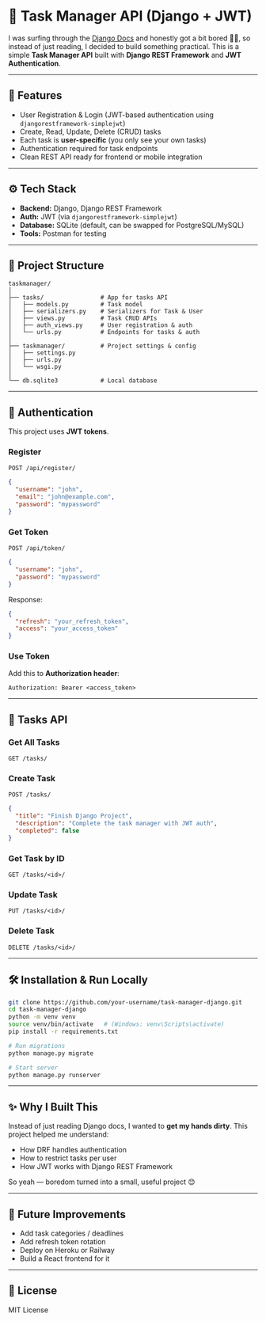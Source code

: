 # 📝 Task Manager API (Django + JWT)

I was surfing through the [Django Docs](https://docs.djangoproject.com/) and honestly got a bit bored 🧷‍♂️, so instead of just reading, I decided to build something practical.
This is a simple **Task Manager API** built with **Django REST Framework** and **JWT Authentication**.

---

## 🚀 Features

* User Registration & Login (JWT-based authentication using `djangorestframework-simplejwt`)
* Create, Read, Update, Delete (CRUD) tasks
* Each task is **user-specific** (you only see your own tasks)
* Authentication required for task endpoints
* Clean REST API ready for frontend or mobile integration

---

## ⚙️ Tech Stack

* **Backend:** Django, Django REST Framework
* **Auth:** JWT (via `djangorestframework-simplejwt`)
* **Database:** SQLite (default, can be swapped for PostgreSQL/MySQL)
* **Tools:** Postman for testing

---

## 📂 Project Structure

```
taskmanager/
│
├── tasks/                # App for tasks API
│   ├── models.py         # Task model
│   ├── serializers.py    # Serializers for Task & User
│   ├── views.py          # Task CRUD APIs
│   ├── auth_views.py     # User registration & auth
│   └── urls.py           # Endpoints for tasks & auth
│
├── taskmanager/          # Project settings & config
│   ├── settings.py
│   ├── urls.py
│   └── wsgi.py
│
└── db.sqlite3            # Local database
```

---

## 🔑 Authentication

This project uses **JWT tokens**.

### Register

`POST /api/register/`

```json
{
  "username": "john",
  "email": "john@example.com",
  "password": "mypassword"
}
```

### Get Token

`POST /api/token/`

```json
{
  "username": "john",
  "password": "mypassword"
}
```

Response:

```json
{
  "refresh": "your_refresh_token",
  "access": "your_access_token"
}
```

### Use Token

Add this to **Authorization header**:

```
Authorization: Bearer <access_token>
```

---

## 📌 Tasks API

### Get All Tasks

`GET /tasks/`

### Create Task

`POST /tasks/`

```json
{
  "title": "Finish Django Project",
  "description": "Complete the task manager with JWT auth",
  "completed": false
}
```

### Get Task by ID

`GET /tasks/<id>/`

### Update Task

`PUT /tasks/<id>/`

### Delete Task

`DELETE /tasks/<id>/`

---

## 🛠️ Installation & Run Locally

```bash
git clone https://github.com/your-username/task-manager-django.git
cd task-manager-django
python -m venv venv
source venv/bin/activate   # (Windows: venv\Scripts\activate)
pip install -r requirements.txt

# Run migrations
python manage.py migrate

# Start server
python manage.py runserver
```

---

## ✨ Why I Built This

Instead of just reading Django docs, I wanted to **get my hands dirty**.
This project helped me understand:

* How DRF handles authentication
* How to restrict tasks per user
* How JWT works with Django REST Framework

So yeah — boredom turned into a small, useful project 😊

---

## 🔮 Future Improvements

* Add task categories / deadlines
* Add refresh token rotation
* Deploy on Heroku or Railway
* Build a React frontend for it

---

## 📜 License

MIT License
